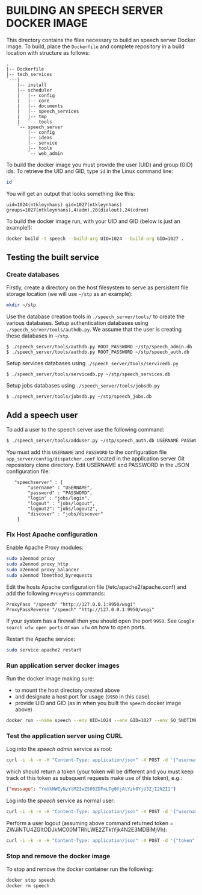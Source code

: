 BUILDING AN SPEECH SERVER DOCKER IMAGE
===========================================

This directory contains the files necessary to build an speech server Docker image. To build, place the `Dockerfile` and complete repository in a build location with structure as follows:

```
.
|-- Dockerfile
|-- tech_services
`---|
    |-- install
    |-- scheduler
    |   |-- config
    |   |-- core
    |   |-- documents
    |   |-- speech_services
    |   |-- tmp
    |   `-- tools
    `-- speech_server
        |-- config
        |-- ideas
        |-- service
        |-- tools
        `-- web_admin
```

To build the docker image you must provide the user (UID) and group (GID) ids. To retrieve the UID and GID, type `id` in the Linux command line:
```bash
id
```
You will get an output that looks something like this:
```
uid=1024(ntkleynhans) gid=1027(ntkleynhans) groups=1027(ntkleynhans),4(adm),20(dialout),24(cdrom)
```

To build the docker image run, with your UID and GID (below is just an example!):

```bash
docker build -t speech --build-arg UID=1024 --build-arg GID=1027 .
```

Testing the built service
-------------------------

### Create databases

Firstly, create a directory on the host filesystem to serve as persistent file storage location (we will use `~/stp` as an example):

```bash
mkdir ~/stp
```

Use the database creation tools in `./speech_server/tools/` to create the various databases.
Setup authentication databases using `./speech_server/tools/authdb.py`.
We assume that the user is creating these databases in `~/stp`.

```
$ ./speech_server/tools/authdb.py ROOT_PASSWORD ~/stp/speech_admin.db
$ ./speech_server/tools/authdb.py ROOT_PASSWORD ~/stp/speech_auth.db
```
Setup services databases using `./speech_server/tools/servicedb.py`

```
$ ./speech_server/tools/servicedb.py ~/stp/speech_services.db
```

Setup jobs databases using `./speech_server/tools/jobsdb.py`

```
$ ./speech_server/tools/jobsdb.py ~/stp/speech_jobs.db
```

## Add a speech user

To add a user to the speech server use the following command:

```bash
$ ./speech_server/tools/adduser.py ~/stp/speech_auth.db USERNAME PASSWORD
```

You must add this `USERNAME` and `PASSWORD` to the configuration file `app_server/config/dispatcher.conf` located in the application server Git reposistory clone directory.
Edit USERNAME and PASSWORD in the JSON configuration file:
```
   "speechserver" : {
        "username" : "USERNAME",
        "password" : "PASSWORD",
        "login" : "jobs/login",
        "logout" : "jobs/logout",
        "logout2": "jobs/logout2",
        "discover" : "jobs/discover"
    }
```

### Fix Host Apache configuration

Enable Apache Proxy modules:
```bash
sudo a2enmod proxy
sudo a2enmod proxy_http
sudo a2enmod proxy_balancer
sudo a2enmod lbmethod_byrequests
```

Edit the hosts Apache configuration file (/etc/apache2/apache.conf) and add the following `ProxyPass` commands:
```
ProxyPass "/speech" "http://127.0.0.1:9950/wsgi"
ProxyPassReverse "/speech" "http://127.0.0.1:9950/wsgi"
```

If your system has a firewall then you should open the port `9950`.
See `Google search ufw open ports` or `man ufw` on how to open ports.

Restart the Apache service:
```bash
sudo service apache2 restart
```

### Run application server docker images

Run the docker image making sure:
 
  - to mount the host directory created above
  - and designate a host port for usage (`9950` in this case)
  - provide UID and GID (as in when you built the `speech` docker image above)

```bash
docker run --name speech --env UID=1024 --env GID=1027 --env SO_SNDTIMEO=600 -v /mnt/data2/home2/ntkleynhans/stp:/mnt/stp -d -p 9950:80 speech:latest
```

### Test the application server using CURL

Log into the _speech admin_ service as root:

```bash
curl -i -k -v -H "Content-Type: application/json" -X POST -d '{"username": "root", "password": ROOT_PASSWORD}' http://127.0.0.1/speech/admin/login
```

which should return a token (your token will be different and you must keep track of this token as subsquent requests make use of this token), e.g.:

```json
{"message": "YmVkNWEyNzYtM2IwZS00ZDFmLTg0YjAtYzk0YjU3ZjI2N2I1"}
```

Log into the _speech_ service as normal user:

```bash
curl -i -k -v -H "Content-Type: application/json" -X POST -d '{"username": USERNAME, "password": PASSWORD}' http://127.0.0.1/speech/login
```

Perform a user logout (assuming above command returned token = ZWJiNTU4ZGItODJkMC00MTRhLWE2ZTktYjk4N2E3MDBlMjVh):

```bash
curl -i -k -v -H "Content-Type: application/json" -X POST -d '{"token": "ZWJiNTU4ZGItODJkMC00MTRhLWE2ZTktYjk4N2E3MDBlMjVh"}' http://127.0.0.1/speech/logout
```

### Stop and remove the docker image

To stop and remove the docker container run the following:
```bash
docker stop speech
docker rm speech
```
